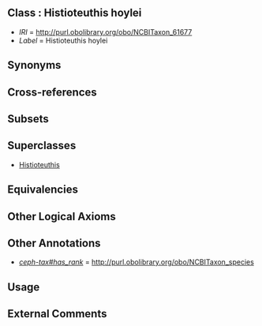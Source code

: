 
## Class : Histioteuthis hoylei

 * *IRI* = http://purl.obolibrary.org/obo/NCBITaxon_61677
 * *Label* = Histioteuthis hoylei

## Synonyms


## Cross-references


## Subsets


## Superclasses

 * [Histioteuthis](../../NCBITaxon/58/NCBITaxon_34558.md)

## Equivalencies


## Other Logical Axioms


## Other Annotations

 * *[ceph-tax#has_rank](../../ceph-tax#has/nk/ceph-tax#has_rank.md)* = http://purl.obolibrary.org/obo/NCBITaxon_species

## Usage


## External Comments

